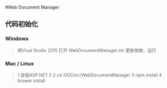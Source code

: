 #Web Document Manager

## 代码初始化

### Windows
> 用Viual Studio 2015 打开 WebDocumentManager.sln
> 更新依赖，运行

### Mac / Linux
> 1 安装ASP.NET 5
> 2 cd XXX/src/WebDocumentManager
> 3 npm install
> 4 brower install

